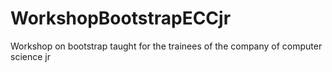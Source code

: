 # WorkshopBootstrapECCjr
Workshop on bootstrap taught for the trainees of the company of computer science jr
